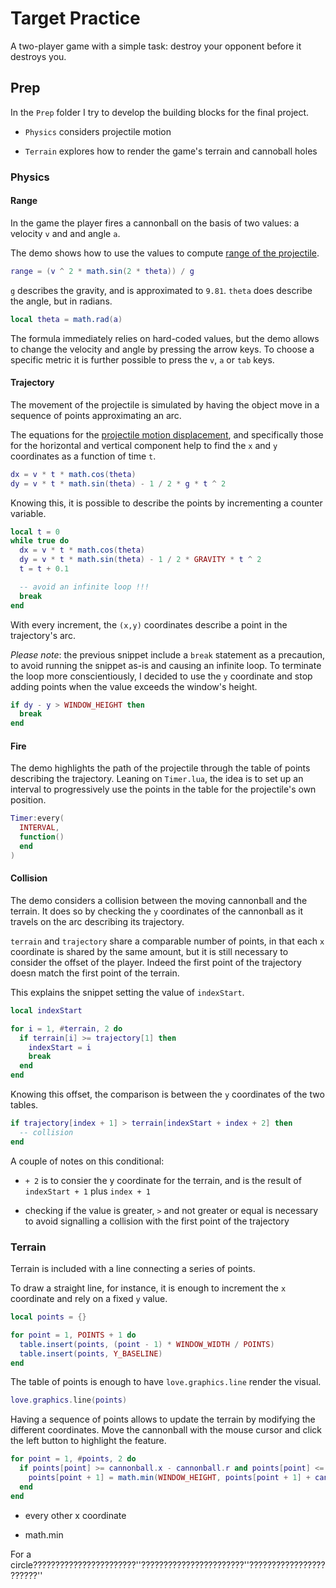 # Target Practice

A two-player game with a simple task: destroy your opponent before it destroys you.

## Prep

In the `Prep` folder I try to develop the building blocks for the final project.

- `Physics` considers projectile motion

- `Terrain` explores how to render the game's terrain and cannoball holes

### Physics

#### Range

In the game the player fires a cannonball on the basis of two values: a velocity `v` and and angle `a`.

The demo shows how to use the values to compute [range of the projectile](https://en.wikipedia.org/wiki/Projectile_motion#Maximum_distance_of_projectile).

```lua
range = (v ^ 2 * math.sin(2 * theta)) / g
```

`g` describes the gravity, and is approximated to `9.81`. `theta` does describe the angle, but in radians.

```lua
local theta = math.rad(a)
```

The formula immediately relies on hard-coded values, but the demo allows to change the velocity and angle by pressing the arrow keys. To choose a specific metric it is further possible to press the `v`, `a` or `tab` keys.

#### Trajectory

The movement of the projectile is simulated by having the object move in a sequence of points approximating an arc.

The equations for the [projectile motion displacement](https://en.wikipedia.org/wiki/Projectile_motion#Displacement), and specifically those for the horizontal and vertical component help to find the `x` and `y` coordinates as a function of time `t`.

```lua
dx = v * t * math.cos(theta)
dy = v * t * math.sin(theta) - 1 / 2 * g * t ^ 2
```

Knowing this, it is possible to describe the points by incrementing a counter variable.

```lua
local t = 0
while true do
  dx = v * t * math.cos(theta)
  dy = v * t * math.sin(theta) - 1 / 2 * GRAVITY * t ^ 2
  t = t + 0.1

  -- avoid an infinite loop !!!
  break
end
```

With every increment, the `(x,y)` coordinates describe a point in the trajectory's arc.

_Please note_: the previous snippet include a `break` statement as a precaution, to avoid running the snippet as-is and causing an infinite loop. To terminate the loop more conscientiously, I decided to use the `y` coordinate and stop adding points when the value exceeds the window's height.

```lua
if dy - y > WINDOW_HEIGHT then
  break
end
```

#### Fire

The demo highlights the path of the projectile through the table of points describing the trajectory. Leaning on `Timer.lua`, the idea is to set up an interval to progressively use the points in the table for the projectile's own position.

```lua
Timer:every(
  INTERVAL,
  function()
  end
)
```

#### Collision

The demo considers a collision between the moving cannonball and the terrain. It does so by checking the `y` coordinates of the cannonball as it travels on the arc describing its trajectory.

`terrain` and `trajectory` share a comparable number of points, in that each `x` coordinate is shared by the same amount, but it is still necessary to consider the offset of the player. Indeed the first point of the trajectory doesn match the first point of the terrain.

This explains the snippet setting the value of `indexStart`.

```lua
local indexStart

for i = 1, #terrain, 2 do
  if terrain[i] >= trajectory[1] then
    indexStart = i
    break
  end
end
```

Knowing this offset, the comparison is between the `y` coordinates of the two tables.

```lua
if trajectory[index + 1] > terrain[indexStart + index + 2] then
  -- collision
end
```

A couple of notes on this conditional:

- `+ 2` is to consier the y coordinate for the terrain, and is the result of `indexStart + 1` plus `index + 1`

- checking if the value is greater, `>` and not greater or equal is necessary to avoid signalling a collision with the first point of the trajectory

### Terrain

Terrain is included with a line connecting a series of points.

To draw a straight line, for instance, it is enough to increment the `x` coordinate and rely on a fixed `y` value.

```lua
local points = {}

for point = 1, POINTS + 1 do
  table.insert(points, (point - 1) * WINDOW_WIDTH / POINTS)
  table.insert(points, Y_BASELINE)
end
```

The table of points is enough to have `love.graphics.line` render the visual.

```lua
love.graphics.line(points)
```

Having a sequence of points allows to update the terrain by modifying the different coordinates. Move the cannonball with the mouse cursor and click the left button to highlight the feature.

```lua
for point = 1, #points, 2 do
  if points[point] >= cannonball.x - cannonball.r and points[point] <= cannonball.x + cannonball.r then
    points[point + 1] = math.min(WINDOW_HEIGHT, points[point + 1] + cannonball.r)
  end
end
```

- every other x coordinate

- math.min

For a circle???????????????????????''???????????????????????''???????????????????????''
